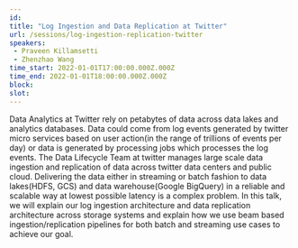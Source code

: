 ```yaml
---
id: 
title: "Log Ingestion and Data Replication at Twitter"
url: /sessions/log-ingestion-replication-twitter
speakers:
 - Praveen Killamsetti
 - Zhenzhao Wang
time_start: 2022-01-01T17:00:00.000Z.000Z
time_end: 2022-01-01T18:00:00.000Z.000Z
block: 
slot: 
---
```


Data Analytics at Twitter rely on petabytes of data across data lakes and analytics databases. Data could come from log events generated by twitter micro services based on user action(in the range of trillions of events per day) or data is generated by processing jobs which processes the log events. The Data Lifecycle Team at twitter manages large scale data ingestion and replication of data across twitter data centers and public cloud. Delivering the data either in streaming or batch fashion to data lakes(HDFS, GCS) and data warehouse(Google BigQuery) in a reliable and scalable way at lowest possible latency is a complex problem. In this talk, we will explain our log ingestion architecture and data replication architecture across storage systems and explain how we use beam based ingestion/replication pipelines for both batch and streaming use cases to achieve our goal.